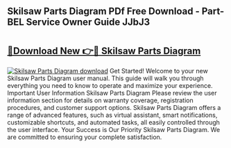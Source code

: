 ## Skilsaw Parts Diagram PDf Free Download - Part-BEL Service Owner Guide JJbJ3

# <h2><a href="http://dftu81.blite.top/?on=Skilsaw+Parts+Diagram">🔗Download New 👉🔴 Skilsaw Parts Diagram</a></h2>

[![Skilsaw Parts Diagram download](https://i.imgur.com/lujVjoI.png)](http://dftu81.blite.top/?on=Skilsaw+Parts+Diagram)
Get Started! Welcome to your new Skilsaw Parts Diagram user manual. This guide will walk you through everything you need to know to operate and maximize your experience. Important User Information Skilsaw Parts Diagram Please review the user information section for details on warranty coverage, registration procedures, and customer support options. Skilsaw Parts Diagram offers a range of advanced features, such as virtual assistant, smart notifications, customizable shortcuts, and automated tasks, all easily controlled through the user interface. Your Success is Our Priority Skilsaw Parts Diagram. We are committed to ensuring your complete satisfaction.
